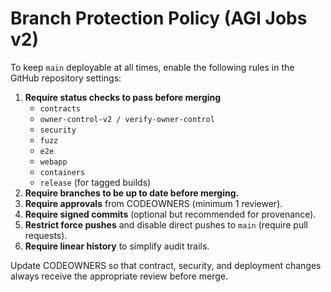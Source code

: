 # Branch Protection Policy (AGI Jobs v2)

To keep `main` deployable at all times, enable the following rules in the GitHub repository settings:

1. **Require status checks to pass before merging**
   - `contracts`
   - `owner-control-v2 / verify-owner-control`
   - `security`
   - `fuzz`
   - `e2e`
   - `webapp`
   - `containers`
   - `release` (for tagged builds)
2. **Require branches to be up to date before merging.**
3. **Require approvals** from CODEOWNERS (minimum 1 reviewer).
4. **Require signed commits** (optional but recommended for provenance).
5. **Restrict force pushes** and disable direct pushes to `main` (require pull requests).
6. **Require linear history** to simplify audit trails.

Update CODEOWNERS so that contract, security, and deployment changes always receive the appropriate review before merge.
